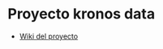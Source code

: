# Proyecto kronos data

  
  - [Wiki del proyecto](https://github.com/oscargomeztoledano/Proyecto_Kronos_Data/wiki)
  
     
